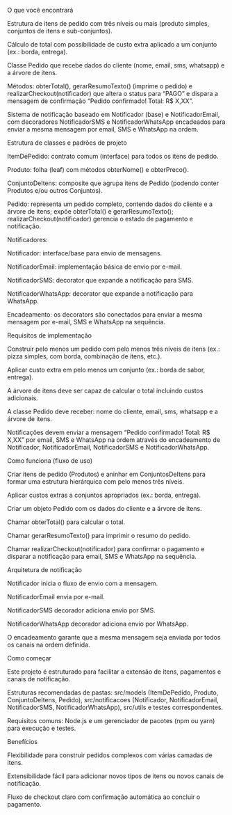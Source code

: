 O que você encontrará

Estrutura de itens de pedido com três níveis ou mais (produto simples, conjuntos de itens e sub-conjuntos).

Cálculo de total com possibilidade de custo extra aplicado a um conjunto (ex.: borda, entrega).

Classe Pedido que recebe dados do cliente (nome, email, sms, whatsapp) e a árvore de itens.

Métodos: obterTotal(), gerarResumoTexto() (imprime o pedido) e realizarCheckout(notificador) que altera o status para “PAGO” e dispara a mensagem de confirmação “Pedido confirmado! Total: R$ X,XX”.

Sistema de notificação baseado em Notificador (base) e NotificadorEmail, com decoradores NotificadorSMS e NotificadorWhatsApp encadeados para enviar a mesma mensagem por email, SMS e WhatsApp na ordem.

Estrutura de classes e padrões de projeto

ItemDePedido: contrato comum (interface) para todos os itens de pedido.

Produto: folha (leaf) com métodos obterNome() e obterPreco().

ConjuntoDeItens: composite que agrupa itens de Pedido (podendo conter Produtos e/ou outros Conjuntos).

Pedido: representa um pedido completo, contendo dados do cliente e a árvore de itens; expõe obterTotal() e gerarResumoTexto(); realizarCheckout(notificador) gerencia o estado de pagamento e notificação.

Notificadores:

Notificador: interface/base para envio de mensagens.

NotificadorEmail: implementação básica de envio por e-mail.

NotificadorSMS: decorator que expande a notificação para SMS.

NotificadorWhatsApp: decorator que expande a notificação para WhatsApp.

Encadeamento: os decorators são conectados para enviar a mesma mensagem por e-mail, SMS e WhatsApp na sequência.

Requisitos de implementação

Construir pelo menos um pedido com pelo menos três níveis de itens (ex.: pizza simples, com borda, combinação de itens, etc.).

Aplicar custo extra em pelo menos um conjunto (ex.: borda de sabor, entrega).

A árvore de itens deve ser capaz de calcular o total incluindo custos adicionais.

A classe Pedido deve receber: nome do cliente, email, sms, whatsapp e a árvore de itens.

Notificações devem enviar a mensagem “Pedido confirmado! Total: R$ X,XX” por email, SMS e WhatsApp na ordem através do encadeamento de Notificador, NotificadorEmail, NotificadorSMS e NotificadorWhatsApp.

Como funciona (fluxo de uso)

Criar itens de pedido (Produtos) e aninhar em ConjuntosDeItens para formar uma estrutura hierárquica com pelo menos três níveis.

Aplicar custos extras a conjuntos apropriados (ex.: borda, entrega).

Criar um objeto Pedido com os dados do cliente e a árvore de itens.

Chamar obterTotal() para calcular o total.

Chamar gerarResumoTexto() para imprimir o resumo do pedido.

Chamar realizarCheckout(notificador) para confirmar o pagamento e disparar a notificação para email, SMS e WhatsApp na sequência.

Arquitetura de notificação

Notificador inicia o fluxo de envio com a mensagem.

NotificadorEmail envia por e-mail.

NotificadorSMS decorador adiciona envio por SMS.

NotificadorWhatsApp decorador adiciona envio por WhatsApp.

O encadeamento garante que a mesma mensagem seja enviada por todos os canais na ordem definida.

Como começar

Este projeto é estruturado para facilitar a extensão de itens, pagamentos e canais de notificação.

Estruturas recomendadas de pastas: src/models (ItemDePedido, Produto, ConjuntoDeItens, Pedido), src/notificacoes (Notificador, NotificadorEmail, NotificadorSMS, NotificadorWhatsApp), src/utils e testes correspondentes.

Requisitos comuns: Node.js e um gerenciador de pacotes (npm ou yarn) para execução e testes.

Benefícios

Flexibilidade para construir pedidos complexos com várias camadas de itens.

Extensibilidade fácil para adicionar novos tipos de itens ou novos canais de notificação.

Fluxo de checkout claro com confirmação automática ao concluir o pagamento.

